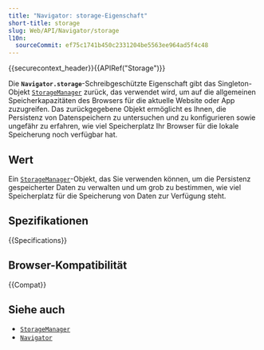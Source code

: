 ```yaml
---
title: "Navigator: storage-Eigenschaft"
short-title: storage
slug: Web/API/Navigator/storage
l10n:
  sourceCommit: ef75c1741b450c2331204be5563ee964ad5f4c48
---
```


{{securecontext_header}}{{APIRef("Storage")}}

Die **`Navigator.storage`**-Schreibgeschützte Eigenschaft gibt das Singleton-Objekt [`StorageManager`](/de/docs/Web/API/StorageManager) zurück, das verwendet wird, um auf die allgemeinen Speicherkapazitäten des Browsers für die aktuelle Website oder App zuzugreifen. Das zurückgegebene Objekt ermöglicht es Ihnen, die Persistenz von Datenspeichern zu untersuchen und zu konfigurieren sowie ungefähr zu erfahren, wie viel Speicherplatz Ihr Browser für die lokale Speicherung noch verfügbar hat.

## Wert

Ein [`StorageManager`](/de/docs/Web/API/StorageManager)-Objekt, das Sie verwenden können, um die Persistenz gespeicherter Daten zu verwalten und um grob zu bestimmen, wie viel Speicherplatz für die Speicherung von Daten zur Verfügung steht.

## Spezifikationen

{{Specifications}}

## Browser-Kompatibilität

{{Compat}}

## Siehe auch

- [`StorageManager`](/de/docs/Web/API/StorageManager)
- [`Navigator`](/de/docs/Web/API/Navigator)
